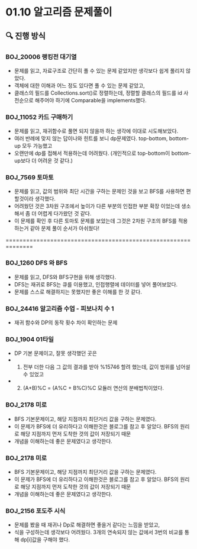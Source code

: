 # 01.10 알고리즘 문제풀이

## 🔍 진행 방식

### BOJ_20006 랭킹전 대기열

- 문제를 읽고, 자료구조로 간단히 풀 수 있는 문제 같았지만 생각보다 쉽게 풀리지 않았다.
- 객체에 대한 이해과 어느 정도 있다면 풀 수 있는 문제 같았고,
- 클래스의 필드를 Collections.sort()로 정렬하는데, 정렬할 클래스의 필드를 id 사전순으로 해주어야 하기에 Comparable<User>을 implements했다.

### BOJ_11052 카드 구매하기

- 문제를 읽고, 재귀함수로 풀면 되지 않을까 하는 생각에 이대로 시도해보았다.
- 여러 반례에 맞지 않는 답이나와 힌트를 보니 dp문제였다. top-bottom, bottom-up 모두 가능했고
- 오랜만에 dp를 접해서 적용하는데 어려웠다. (개인적으로 top-bottom이 bottom-up보다 더 어려운 것 같다.)

### BOJ_7569 토마토

- 문제를 읽고, 값의 범위와 최단 시간을 구하는 문제인 것을 보고 BFS를 사용하면 편할것이라 생각했다.
- 어려웠던 것은 3차원 구조에서 높이가 다른 부분의 인접한 부분 확장 이었는데 생소해서 좀 더 어렵게 다가왔던 것 같다.
- 이 문제를 확인 후 다른 토마토 문제를 보았는데 그것은 2차원 구조의 BFS를 적용하는거 같아 문제 풀이 순서가 아쉬웠다!




==============================================================





### BOJ_1260 DFS 와 BFS

- 문제를 읽고, DFS와 BFS구현을 위해 생각했다.
- DFS는 재귀로 BFS는 큐를 이용했고, 인접행렬에 데이터를 넣어 풀어보았다.
- 문제를 스스로 해결하지는 못했지만 좋은 이해를 한 것 같다.


### BOJ_24416 알고리즘 수업 - 피보나치 수 1

- 재귀 함수와 DP의 동작 횟수 차이 확인하는 문제

### BOJ_1904 01타일

- DP 기본 문제이고, 잘못 생각했던 곳은 
- 1) 전부 더한 다음 그 값의 결과를 받아 %15746 할려 했는데, 값이 범위를 넘어설 수 있었고
- 2) (A+B)%C = (A%C + B%C)%C 모듈러 연산의 분배법칙이었다.

### BOJ_2178 미로

- BFS 기본문제이고, 해당 지점까지 최단거리 값을 구하는 문제였다.
- 이 문제가 BFS에 더 유리하다고 이해한것은 블로그를 참고 후 알았다. BFS의 원리로 해당 지점까지 먼저 도착한 것의 값이 저장되기 때문
- 개념을 이해하는데 좋은 문제였다고 생각한다.

### BOJ_2178 미로

- BFS 기본문제이고, 해당 지점까지 최단거리 값을 구하는 문제였다.
- 이 문제가 BFS에 더 유리하다고 이해한것은 블로그를 참고 후 알았다. BFS의 원리로 해당 지점까지 먼저 도착한 것의 값이 저장되기 때문
- 개념을 이해하는데 좋은 문제였다고 생각한다.

### BOJ_2156 포도주 시식

- 문제를 봤을 때 재귀나 Dp로 해결하면 좋을거 같다는 느낌을 받았고,
- 식을 구성하는데 생각보다 어려웠다. 3개의 연속되지 않는 값에서 3번의 비교를 통해 dp[i]값을 구해야 했다.
